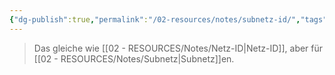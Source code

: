 ```yaml
---
{"dg-publish":true,"permalink":"/02-resources/notes/subnetz-id/","tags":["netzwerk/subnetting"],"noteIcon":"","updated":"2025-09-05T10:12:32.191+02:00"}
---
```


> Das gleiche wie [[02 - RESOURCES/Notes/Netz-ID\|Netz-ID]], aber für [[02 - RESOURCES/Notes/Subnetz\|Subnetz]]en.